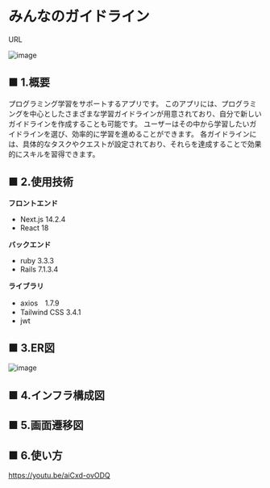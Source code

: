 # みんなのガイドライン
URL

![image](https://github.com/user-attachments/assets/e2c2f8eb-3d55-4559-86bc-d76e5ec9bd20)


## ■ 1.概要
プログラミング学習をサポートするアプリです。
このアプリには、プログラミングを中心としたさまざまな学習ガイドラインが用意されており、自分で新しいガイドラインを作成することも可能です。
ユーザーはその中から学習したいガイドラインを選び、効率的に学習を進めることができます。
各ガイドラインには、具体的なタスクやクエストが設定されており、それらを達成することで効果的にスキルを習得できます。


## ■ 2.使用技術
**フロントエンド**  
   - Next.js 14.2.4
   - React   18

**バックエンド**  
   - ruby  3.3.3
   - Rails 7.1.3.4

**ライブラリ**  
   - axios　1.7.9
   - Tailwind CSS 3.4.1
   - jwt
 
## ■ 3.ER図
![image](https://github.com/user-attachments/assets/8f3a6373-f557-451e-8d07-7398261be52c)

## ■ 4.インフラ構成図

## ■ 5.画面遷移図

## ■ 6.使い方
https://youtu.be/aiCxd-ovODQ



